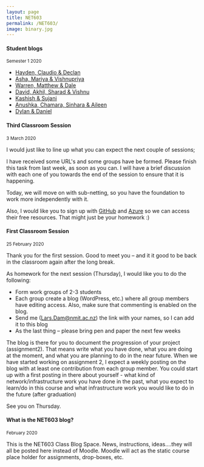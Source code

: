 ```yaml
---
layout: page
title: NET603
permalink: /NET603/
image: binary.jpg
---
```


#### Student blogs
<small> Semester 1 2020</small>

* [Hayden, Claudio & Declan](https://docs.google.com/document/d/1OkbDPg1hEQYgu_7-qP7tVlXxpkadMAhgVTjXTE5IZlo/edit?usp=sharing)
* [Asha, Mariya & Vishnupriya](http://http470.home.blog/)
* [Warren, Matthew & Dale](https://groupnet602.blogspot.com/)
* [David, Akhil, Sharad & Vishnu](https://vadblogcom.wordpress.com/)
* [Kashish & Sujani](https://ksnet603.wordpress.com/)
* [Anushka, Chamara, Sinhara & Aileen](https://geekdevelop.blogspot.com/2020/03/day-1-25th-february-2020-1.html)
* [Dylan & Daniel](https://livenmitac-my.sharepoint.com/:o:/g/personal/daniel-waller_live_nmit_ac_nz/EsP1v32lAbRHqnPBeQdbdnYBEg-lK1OygNyShuhrHsBL8w)

#### Third Classroom Session
<small>3 March  2020</small>

I would just like to line up what you can expect the next couple of sessions;

I have received some URL's and some groups have be formed. Please finish this task from last week, as soon as you can. I will have a brief discussion with each one of you towards the end of the session to ensure that it is happening.

Today, we will move on with sub-netting, so you have the foundation to work more independently with it.

Also, I would like you to sign up with [GitHub](https://education.github.com/students) and [Azure](https://ecampus.nmit.ac.nz/moodle/course/view.php?id=4458) so we can access their free resources.
That might just be your homework :)

#### First Classroom Session
<small>25 February  2020</small>

Thank you for the first session. Good to meet you – and it it good to be back in the classroom again after the long break.

As homework for the next session (Thursday), I would like you to do the following:

* Form work groups of 2-3 students
* Each group create a blog (WordPress, etc.) where all group members have editing access. Also, make sure that commenting  is enabled on the blog.
* Send me (Lars.Dam@nmit.ac.nz) the link with your names, so I can add it to this blog
* As the last thing – please bring pen and paper the next few weeks

The blog is there for you to document the progression of your project (assignment2). That means write what you have done, what you are doing at the moment, and what you are planning to do in the near future. When we have started working on assignment 2, I expect a weekly posting on the blog with at least one contribution from each group member. You could start up with a first posting in there about yourself - what kind of network/infrastructure work you have done in the past, what you expect to learn/do in this course and what infrastructure work you would like to do in the future (after graduation)

See you on Thursday.

#### What is the NET603 blog?

<small>February 2020</small>

This is the NET603 Class Blog Space. News, instructions, ideas....they will all be posted here instead of Moodle. Moodle will act as the static course place holder for assignments, drop-boxes, etc.
